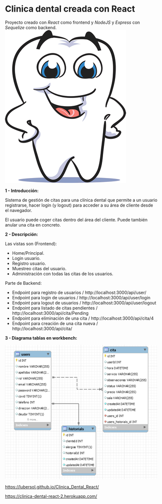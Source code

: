 # Clinica dental creada con React
Proyecto creado con *React* como frontend y *NodeJS* y *Express* con *Sequelize* como backend.
![Screenshot](muela.gif)

**1 - Introducción:** 

Sistema de gestión de citas para una clínica dental que permite a un usuario registrarse, hacer login (y logout) para acceder a su área de cliente desde el navegador.

El usuario puede coger citas dentro del área del cliente.
Puede también anular una cita en concreto.

**2 - Descripción:**

Las vistas son (Frontend):

* Home/Principal.
* Login usuario.
* Registro usuario.
* Muestreo citas del usuario.
* Administración con todas las citas de los usuarios.

Parte de Backend:

* Endpoint para registro de usuarios / http://localhost:3000/api/user/
* Endpoint para login de usuarios / http://localhost:3000/api/user/login
* Endpoint para logout de usuarios / http://localhost:3000/api/user/logout
* Endpoint para listado de citas pendientes / http://localhost:3000/api/cita/Pending
* Endpoint para eliminación de una cita / http://localhost:3000/api/cita/4
* Endpoint para creación de una cita nueva / http://localhost:3000/api/cita/

**3 - Diagrama tablas en workbench:**

![Screenshot](tablas.png)
 
 https://lubersol.github.io/Clinica_Dental_React/

https://clinica-dental-react-2.herokuapp.com/


 